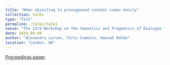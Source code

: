 ```yaml
---
title: "When objecting to presupposed content comes easily"
collection: talks
type: "Talk"
permalink: /talks/talk1
venue: "The 23rd Workshop on the Semantics and Pragmatics of Dialogue (SemDial), Alexandra Lorson, Chris Cummins, Hannah Rohde,"
date: 2019-09-04
author: "Alexandra Lorson, Chris Cummins, Hannah Rohde"
location: "London, UK"
---
```


[Proceedings paper](http://alex-lorson.github.io/files/SemDial.pdf)
